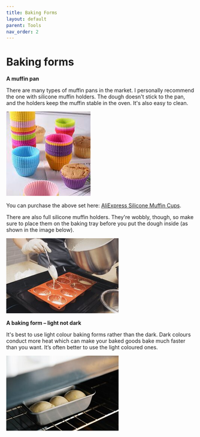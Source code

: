 ```yaml
---
title: Baking Forms
layout: default
parent: Tools
nav_order: 2
---
```



<h1>Baking forms</h1>

**A muffin pan**

There are many types of muffin pans in the market.  I personally recommend the one with silicone muffin holders. The dough doesn't stick to the pan, and the holders keep the muffin stable in the oven. It's also easy to clean.

<p style="text-align: left"><img src="silicone muffin cups.jpg"></p>

You can purchase the above set here: [AliExpress Silicone Muffin Cups](https://www.aliexpress.com/item/1005005986393187.htm).


There are also full silicone muffin holders. They're wobbly, though, so make sure to place them on the baking tray before you put the dough inside (as shown in the image below).

<p style="text-align: left"><img src="small size_silicone_muffin_pan_pexels.jpg"></p>


**A baking form – light not dark**

It's best to use light colour baking forms rather than the dark. Dark colours conduct more heat which can make your baked goods bake much faster than you want. It’s often better to use the light coloured ones. 


<p style="text-align: left"><img src="small size_light_baking_form.jpg"></p>
